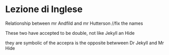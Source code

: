 # Lezione di Inglese

Relationship between mr Andfild and mr Hutterson //fix the names

These two have accepted to be double, not like Jekyll an Hide

they are symbolic of the accepra
is the opposite betwween Dr Jekyll and Mr Hide


<!--stackedit_data:
eyJoaXN0b3J5IjpbOTAxODM0Nzk2XX0=
-->